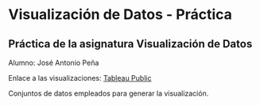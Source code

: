 # Visualización de Datos - Práctica


## Práctica de la asignatura Visualización de Datos 

Alumno: José Antonio Peña

Enlace a las visualizaciones: [Tableau Public](https://public.tableau.com/app/profile/jose.pena1798/vizzes)

Conjuntos de datos empleados para generar la visualización.
